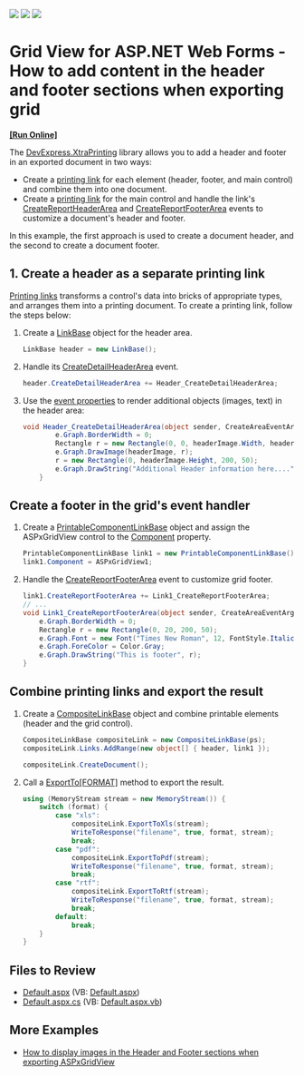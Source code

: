 <!-- default badges list -->
![](https://img.shields.io/endpoint?url=https://codecentral.devexpress.com/api/v1/VersionRange/128539384/22.2.3%2B)
[![](https://img.shields.io/badge/Open_in_DevExpress_Support_Center-FF7200?style=flat-square&logo=DevExpress&logoColor=white)](https://supportcenter.devexpress.com/ticket/details/E3184)
[![](https://img.shields.io/badge/📖_How_to_use_DevExpress_Examples-e9f6fc?style=flat-square)](https://docs.devexpress.com/GeneralInformation/403183)
<!-- default badges end -->

# Grid View for ASP.NET Web Forms - How to add content in the header and footer sections when exporting grid
<!-- run online -->
**[[Run Online]](https://codecentral.devexpress.com/128539384/)**
<!-- run online end -->

The [DevExpress.XtraPrinting](https://docs.devexpress.com/CoreLibraries/DevExpress.XtraPrinting) library allows you to add a header and footer in an exported document in two ways:

* Create a [printing link](https://docs.devexpress.com/WindowsForms/104/controls-and-libraries/printing-exporting/concepts/basic-terms/printing-links) for each element (header, footer, and main control) and combine them into one document.
* Create a [printing link](https://docs.devexpress.com/WindowsForms/104/controls-and-libraries/printing-exporting/concepts/basic-terms/printing-links) for the main control and handle the link's [CreateReportHeaderArea](https://documentation.devexpress.com/CoreLibraries/DevExpress.XtraPrinting.LinkBase.CreateReportHeaderArea.event) and [CreateReportFooterArea](https://documentation.devexpress.com/CoreLibraries/DevExpress.XtraPrinting.LinkBase.CreateReportFooterArea.event) events to customize a document's header and footer.

In this example, the first approach is used to create a document header, and the second to create a document footer.
## 1. Create a header as a separate printing link

[Printing links](https://docs.devexpress.com/WindowsForms/104/controls-and-libraries/printing-exporting/concepts/basic-terms/printing-links) transforms a control's data into bricks of appropriate types, and arranges them into a printing document. To create a printing link, follow the steps below:

1. Create a [LinkBase](https://docs.devexpress.com/CoreLibraries/DevExpress.XtraPrinting.LinkBase) object for the header area.
    ```cs
    LinkBase header = new LinkBase();
    ```
2. Handle its [CreateDetailHeaderArea](https://docs.devexpress.com/CoreLibraries/DevExpress.XtraPrinting.LinkBase.CreateDetailHeaderArea) event.
    ```cs
    header.CreateDetailHeaderArea += Header_CreateDetailHeaderArea;
    ```
3. Use the [event properties](https://docs.devexpress.com/CoreLibraries/DevExpress.XtraPrinting.CreateAreaEventArgs.Graph) to render additional objects (images, text) in the header area:
    ```cs
    void Header_CreateDetailHeaderArea(object sender, CreateAreaEventArgs e) {
            e.Graph.BorderWidth = 0;
            Rectangle r = new Rectangle(0, 0, headerImage.Width, headerImage.Height);
            e.Graph.DrawImage(headerImage, r); 
            r = new Rectangle(0, headerImage.Height, 200, 50);
            e.Graph.DrawString("Additional Header information here....", r);
        }
    ```

## Create a footer in the grid's event handler

1. Create a [PrintableComponentLinkBase](https://docs.devexpress.com/CoreLibraries/DevExpress.XtraPrintingLinks.PrintableComponentLinkBase) object and assign the  ASPxGridView control to the  [Component](https://docs.devexpress.com/CoreLibraries/DevExpress.XtraPrintingLinks.PrintableComponentLinkBase.Component) property.

    ```cs
    PrintableComponentLinkBase link1 = new PrintableComponentLinkBase();
    link1.Component = ASPxGridView1;
    ```

2. Handle the [CreateReportFooterArea](https://documentation.devexpress.com/CoreLibraries/DevExpress.XtraPrinting.LinkBase.CreateReportFooterArea.event) event to customize  grid footer.

    ```cs
    link1.CreateReportFooterArea += Link1_CreateReportFooterArea;
    // ...
    void Link1_CreateReportFooterArea(object sender, CreateAreaEventArgs e) {
        e.Graph.BorderWidth = 0;
        Rectangle r = new Rectangle(0, 20, 200, 50);
        e.Graph.Font = new Font("Times New Roman", 12, FontStyle.Italic);
        e.Graph.ForeColor = Color.Gray;
        e.Graph.DrawString("This is footer", r);
    }
    ```

## Combine printing links and export the result

1. Create a [CompositeLinkBase](https://docs.devexpress.com/CoreLibraries/DevExpress.XtraPrintingLinks.CompositeLinkBase) object and combine printable elements (header and the grid control). 

    ```cs
    CompositeLinkBase compositeLink = new CompositeLinkBase(ps);
    compositeLink.Links.AddRange(new object[] { header, link1 });

    compositeLink.CreateDocument();
    ````

2. Call a [ExportTo[FORMAT]](https://docs.devexpress.com/CoreLibraries/devexpress.xtraprinting.linkbase.exporttoxls.overloads) method to export the result.
    ```cs
    using (MemoryStream stream = new MemoryStream()) {
        switch (format) {
            case "xls":
                compositeLink.ExportToXls(stream);
                WriteToResponse("filename", true, format, stream);
                break;
            case "pdf":
                compositeLink.ExportToPdf(stream);
                WriteToResponse("filename", true, format, stream);
                break;
            case "rtf":
                compositeLink.ExportToRtf(stream);
                WriteToResponse("filename", true, format, stream);
                break;
            default:
                break;
        }
    }
    ```

## Files to Review

* [Default.aspx](./CS/WebSite/Default.aspx) (VB: [Default.aspx](./VB/WebSite/Default.aspx))
* [Default.aspx.cs](./CS/WebSite/Default.aspx.cs) (VB: [Default.aspx.vb](./VB/WebSite/Default.aspx.vb))

## More Examples

* [How to display images in the Header and Footer sections when exporting ASPxGridView](https://github.com/DevExpress-Examples/how-to-display-images-in-the-header-and-footer-sections-when-exporting-aspxgridview-e1935)



